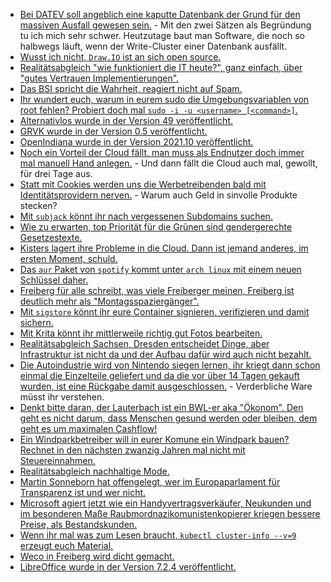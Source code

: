 * [Bei DATEV soll angeblich eine kaputte Datenbank der Grund für den massiven Ausfall gewesen sein.](https://www.borncity.com/blog/2021/12/04/ursache-fr-massive-datev-strung-8-11-2021/) - Mit den zwei Sätzen als Begründung tu ich mich sehr schwer. Heutzutage baut man Software, die noch so halbwegs läuft, wenn der Write-Cluster einer Datenbank ausfällt.
* [Wusst ich nicht, `Draw.IO` ist an sich open source.](https://opensource.com/article/21/12/open-source-mind-mapping-drawio)
* [Realitätsabgleich "wie funktioniert die IT heute?", ganz einfach, über "gutes Vertrauen Implementierungen".](https://utcc.utoronto.ca/~cks/space/blog/tech/StandardsNeedGoodFaith)
* [Das BSI spricht die Wahrheit, reagiert nicht auf Spam.](https://www.borncity.com/blog/2021/12/05/bsi-empfehlung-reagiert-nicht-auf-spam-mails/)
* [Ihr wundert euch, warum in eurem sudo die Umgebungsvariablen von root fehlen? Probiert doch mal `sudo -i -u <username> [<command>]`.](https://www.shellhacks.com/sudo-as-another-user/)
* [Alternativlos wurde in der Version 49 veröffentlicht.](https://blog.fefe.de/?ts=9f53dcc5)
* [GRVK wurde in der Version 0.5 veröffentlicht.](https://www.phoronix.com/scan.php?page=news_item&px=GRVK-0.5-Mantle-On-Vulkan)
* [OpenIndiana wurde in der Version 2021.10 veröffentlicht.](https://www.phoronix.com/scan.php?page=news_item&px=OpenIndiana-2021.10)
* [Noch ein Vorteil der Cloud fällt, man muss als Endnutzer doch immer mal manuell Hand anlegen.](https://www.borncity.com/blog/2021/12/05/umzug-der-magentacloud-daten-bis-5-12-sichern-ab-6-12-fr-3-tage-kein-zugriff/) - Und dann fällt die Cloud auch mal, gewollt, für drei Tage aus.
* [Statt mit Cookies werden uns die Werbetreibenden bald mit Identitätsprovidern nerven.](https://www.kuketz-blog.de/tracking-durch-identitaetsprovider/) - Warum auch Geld in sinvolle Produkte stecken?
* [Mit `subjack` könnt ihr nach vergessenen Subdomains suchen.](https://scheible.it/kali-linux-tool_subjack/)
* [Wie zu erwarten, top Priorität für die Grünen sind gendergerechte Gesetzestexte.](https://blog.fefe.de/?ts=9f53375b)
* [Kisters lagert ihre Probleme in die Cloud. Dann ist jemand anderes, im ersten Moment, schuld.](https://blog.fefe.de/?ts=9f533594)
* [Das `aur` Paket von `spotify` kommt unter `arch linux` mit einem neuen Schlüssel daher.](https://linuxundich.de/gnu-linux/neuer-gpg-key-fuer-spotify-unter-arch/)
* [Freiberg für alle schreibt, was viele Freiberger meinen, Freiberg ist deutlich mehr als "Montagsspaziergänger".](https://freibergfueralle.de/offener-brief)
* [Mit `sigstore` könnt ihr eure Container signieren, verifizieren und damit sichern.](https://opensource.com/article/21/12/sigstore-container-images)
* [Mit Krita könnt ihr mittlerweile richtig gut Fotos bearbeiten.](https://opensource.com/article/21/12/open-source-photo-editing-krita)
* [Realitätsabgleich Sachsen, Dresden entscheidet Dinge, aber Infrastruktur ist nicht da und der Aufbau dafür wird auch nicht bezahlt.](https://blog.fefe.de/?ts=9f509cd7)
* [Die Autoindustrie wird von Nintendo siegen lernen, ihr kriegt dann schon einmal die Einzelteile geliefert und da die vor über 14 Tagen gekauft wurden, ist eine Rückgabe damit ausgeschlossen.](https://blog.fefe.de/?ts=9f50964d) - Verderbliche Ware müsst ihr verstehen.
* [Denkt bitte daran, der Lauterbach ist ein BWL-er aka "Ökonom". Den geht es nicht darum, dass Menschen gesund werden oder bleiben, dem geht es um maximalen Cashflow!](https://blog.fefe.de/?ts=9f509081)
* [Ein Windparkbetreiber will in eurer Komune ein Windpark bauen? Rechnet in den nächsten zwanzig Jahren mal nicht mit Steuereinnahmen.](https://blog.fefe.de/?ts=9f533cda)
* [Realitätsabgleich nachhaltige Mode.](https://netzfrauen.org/2021/12/06/fashion-5/)
* [Martin Sonneborn hat offengelegt, wer im Europaparlament für Transparenz ist und wer nicht.](https://martinsonneborn.de/vonderleyens-geheime-pfizer-sms/)
* [Microsoft agiert jetzt wie ein Handyvertragsverkäufer, Neukunden und im besonderen Maße Raubmordnazikomunistenkopierer kriegen bessere Preise, als Bestandskunden.](https://www.bleepingcomputer.com/news/microsoft/microsoft-offers-50-percent-subscription-discounts-to-office-pirates/)
* [Wenn ihr mal was zum Lesen braucht, `kubectl cluster-info --v=9` erzeugt euch Material.](https://www.shellhacks.com/kubectl-debug-increase-verbosity/)
* [Weco in Freiberg wird dicht gemacht.](https://www.mdr.de/nachrichten/sachsen/chemnitz/freiberg/corona-hersteller-weco-feuerwerk-schliessung-100.html)
* [LibreOffice wurde in der Version 7.2.4 veröffentlicht.](https://www.planet3dnow.de/cms/64108-libreoffice-7-2-4-community/)
